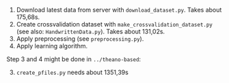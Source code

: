 1. Download latest data from server with `download_dataset.py`.
   Takes about 175,68s.
2. Create crossvalidation dataset with `make_crossvalidation_dataset.py` (see also: `HandwrittenData.py`). Takes about 131,02s.
3. Apply preprocessing (see `preprocessing.py`).
4. Apply learning algorithm.

Step 3 and 4 might be done in `../theano-based`:

3. `create_pfiles.py` needs about 1351,39s